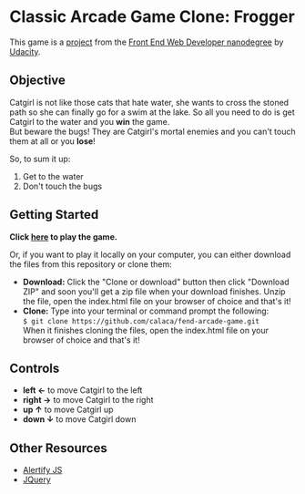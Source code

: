 # Classic Arcade Game Clone: Frogger

This game is a [project](https://github.com/udacity/frontend-nanodegree-arcade-game) from the [Front End Web Developer nanodegree](https://udacity.com/course/front-end-web-developer-nanodegree--nd001/) by [Udacity](https://udacity.com).

## Objective
Catgirl is not like those cats that hate water, she wants to cross the stoned path so she can finally go for a swim at the lake. So all you need to do is
get Catgirl to the water and you **win** the game.   
But beware the bugs! They are Catgirl's mortal enemies and you can't touch them at all or you **lose**!  

So, to sum it up:  
1. Get to the water  
2. Don't touch the bugs  

## Getting Started
**Click [here](http://calaca.github.io/fend-arcade-game) to play the game.**

Or, if you want to play it locally on your computer, you can either download the files from this repository or clone them:
- **Download:** Click the "Clone or download" button then click "Download ZIP" and soon you'll get a zip file when your download finishes. Unzip the file, open the index.html file on your browser of choice and that's it!
- **Clone:** Type into your terminal or command prompt the following:  
`$ git clone https://github.com/calaca/fend-arcade-game.git`  
When it finishes cloning the files, open the index.html file on your browser of choice and that's it!

## Controls
* **left ←** to move Catgirl to the left
* **right →** to move Catgirl to the right
* **up ↑** to move Catgirl up
* **down ↓** to move Catgirl down

## Other Resources
* [Alertify JS](http://alertifyjs.com/)
* [JQuery](https://jquery.com/)
